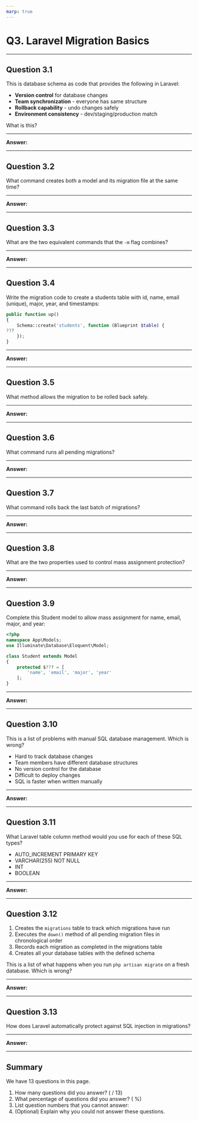 ```yaml
---
marp: true
---
```


# Q3. Laravel Migration Basics

---

## Question 3.1

This is database schema as code that provides the following in Laravel: 

- **Version control** for database changes
- **Team synchronization** - everyone has same structure  
- **Rollback capability** - undo changes safely
- **Environment consistency** - dev/staging/production match

What is this?

---

**Answer:**



---

## Question 3.2

What command creates both a model and its migration file at the same time?

---

**Answer:**



---

## Question 3.3

What are the two equivalent commands that the `-m` flag combines?

---

**Answer:**



---

## Question 3.4

Write the migration code to create a students table with id, name, email (unique), major, year, and timestamps:

```php
public function up()
{
    Schema::create('students', function (Blueprint $table) {
???
    });
}
```

---

**Answer:**



---

## Question 3.5

What method allows the migration to be rolled back safely.

---

**Answer:**



---

## Question 3.6

What command runs all pending migrations?

---

**Answer:**



---

## Question 3.7

What command rolls back the last batch of migrations?

---

**Answer:**



---

## Question 3.8

What are the two properties used to control mass assignment protection?

---

**Answer:**



---

## Question 3.9

Complete this Student model to allow mass assignment for name, email, major, and year:

```php
<?php
namespace App\Models;
use Illuminate\Database\Eloquent\Model;

class Student extends Model
{
    protected $??? = [
        'name', 'email', 'major', 'year'
    ];
}
```

---

**Answer:**



---

## Question 3.10

This is a list of problems with manual SQL database management. Which is wrong?

- Hard to track database changes
- Team members have different database structures  
- No version control for the database
- Difficult to deploy changes
- SQL is faster when written manually

---

**Answer:**



---

## Question 3.11

What Laravel table column method would you use for each of these SQL types?

- AUTO_INCREMENT PRIMARY KEY
- VARCHAR(255) NOT NULL
- INT
- BOOLEAN

---

**Answer:**



---

## Question 3.12

1. Creates the `migrations` table to track which migrations have run
2. Executes the `down()` method of all pending migration files in chronological order
3. Records each migration as completed in the migrations table
4. Creates all your database tables with the defined schema

This is a list of what happens when you run `php artisan migrate` on a fresh database. Which is wrong?

---

**Answer:**



---

## Question 3.13

How does Laravel automatically protect against SQL injection in migrations?

---

**Answer:**



---

## Summary

We have 13 questions in this page.

1. How many questions did you answer? ( / 13)
2. What percentage of questions did you answer? (  %)
3. List question numbers that you cannot answer:
4. (Optional) Explain why you could not answer these questions.
